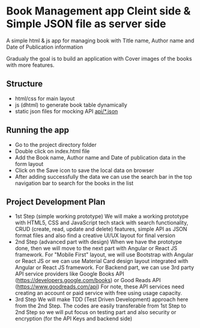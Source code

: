 # Book Management app Cleint side & Simple JSON file as server side

A simple html & js app for managing book with Title name, Author name and Date of Publication information

Gradualy the goal is to build an application with Cover images of the books with more features.

## Structure

- html/css for main layout
- js (dhtml) to generate book table dynamically
- static json files for mocking API [api/*.json](api/list.json)

## Running the app

- Go to the project directory folder
- Double click on index.html file
- Add the Book name, Author name and Date of publication data in the form layout
- Click on the Save icon to save the local data on browser 
- After adding successfully the data we can use the search bar in the top navigation bar to search for the books in the list

## Project Development Plan

- 1st Step (simple working prototype)
    We will make a working prototype with HTML5, CSS and JavaScript tech stack with search functionality, CRUD (create, read, update and delete) features, simple API as JSON format files and also find a creative UI/UX layout for final version
- 2nd Step (advanced part with design)
    When we have the prototype done, then we will move to the next part with Angular or React JS framework.
    For "Mobile First" layout, we will use Bootstrap with Angular or React JS or we can use Material Card design layout integrated with Angular or React JS framework. 
    For Backend part, we can use 3rd party API service providers like Google Books API (https://developers.google.com/books) or Good Reads API (https://www.goodreads.com/api)
    For note, these API services need creating an account or paid service with free using usage capacity.
- 3rd Step
    We will make TDD (Test Driven Development) approach here from the 2nd Step.
    The codes are easily transferable from 1st Step to 2nd Step so we will put focus on testing part and also security or encryption (for the API Keys and backend side)